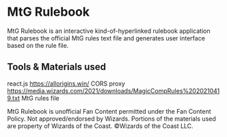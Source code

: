 # MtG Rulebook

MtG Rulebook is an interactive kind-of-hyperlinked rulebook application that parses the official MtG rules text file and generates user interface based on the rule file.

## Tools & Materials used
react.js
https://allorigins.win/ CORS proxy
https://media.wizards.com/2021/downloads/MagicCompRules%2020210419.txt MtG rules file




MtG Rulebook is unofficial Fan Content permitted under the Fan Content Policy. Not approved/endorsed by Wizards. Portions of the materials used are property of Wizards of the Coast. ©Wizards of the Coast LLC.